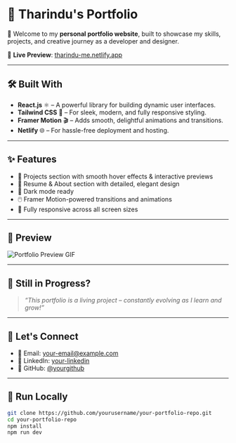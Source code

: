 # 🚀 Tharindu's Portfolio

🎨 Welcome to my **personal portfolio website**, built to showcase my skills, projects, and creative journey as a developer and designer.

🔗 **Live Preview**: [tharindu-me.netlify.app](https://tharindu-me.netlify.app/)



---

## 🛠️ Built With

- **React.js** ⚛️ – A powerful library for building dynamic user interfaces.
- **Tailwind CSS** 💨 – For sleek, modern, and fully responsive styling.
- **Framer Motion** 🎬 – Adds smooth, delightful animations and transitions.
- **Netlify** 🌐 – For hassle-free deployment and hosting.

---

## ✨ Features

- 💼 Projects section with smooth hover effects & interactive previews
- 📄 Resume & About section with detailed, elegant design
- 🌙 Dark mode ready
- 🖱️ Framer Motion-powered transitions and animations
- 📱 Fully responsive across all screen sizes

---

## 📸 Preview

![Portfolio Preview GIF](https://tharindu-me.netlify.app/your-preview.gif) <!-- Replace with your actual preview GIF if available -->

---

## 🚧 Still in Progress?


> _“This portfolio is a living project – constantly evolving as I learn and grow!”_

---

## 🤝 Let's Connect

- 📧 Email: your-email@example.com
- 💼 LinkedIn: [your-linkedin](https://linkedin.com/in/yourusername)
- 🐙 GitHub: [@yourgithub](https://github.com/yourusername)

---

## 📁 Run Locally

```bash
git clone https://github.com/yourusername/your-portfolio-repo.git
cd your-portfolio-repo
npm install
npm run dev
